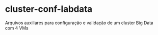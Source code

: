# cluster-conf-labdata
Arquivos auxiliares para configuração e validação de um cluster Big Data com 4 VMs
